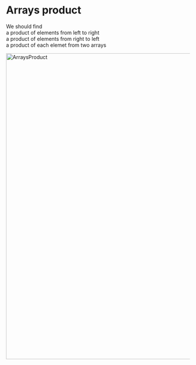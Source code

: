 # Arrays product
We should find <br/>
a product of elements from left to right <br/>
a product of elements from right to left <br/>
a product of each elemet from two arrays <br/>

<img width="837" alt="ArraysProduct" src="https://user-images.githubusercontent.com/56608476/175827152-65ddbc6d-7264-489c-9b5d-05da36189c2c.png">
